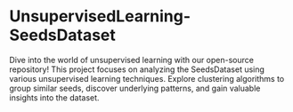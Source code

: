 # UnsupervisedLearning-SeedsDataset
Dive into the world of unsupervised learning with our open-source repository! This project focuses on analyzing the SeedsDataset using various unsupervised learning techniques. Explore clustering algorithms to group similar seeds, discover underlying patterns, and gain valuable insights into the dataset.

